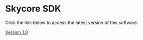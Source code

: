 <h1>Skycore SDK</h1>

Click the link below to access the latest version of this software.

<a href="/1.0/Table_Of_Contents.md">Version 1.0</a>
